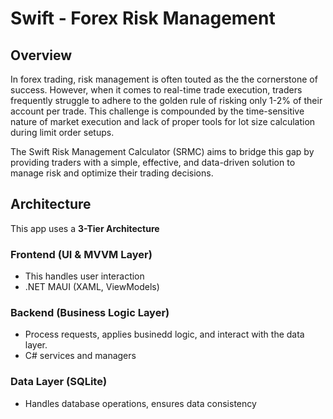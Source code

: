 # Swift - Forex Risk Management
## Overview
In forex trading, risk management is often touted as the the cornerstone of success. 
However, when it comes to real-time trade execution, traders frequently struggle to adhere to the golden rule of risking only 1-2% of their account per trade. 
This challenge is compounded by the time-sensitive nature of market execution and lack of proper tools for lot size calculation during limit order setups.

The Swift Risk Management Calculator (SRMC) aims to bridge this gap by providing traders with a simple, effective,
and data-driven solution to manage risk and optimize their trading decisions.

## Architecture
This app uses a **3-Tier Architecture**
### Frontend (UI & MVVM Layer)
- This handles user interaction
- .NET MAUI (XAML, ViewModels)
### Backend (Business Logic Layer)
- Process requests, applies businedd logic, and interact with the data layer.
- C# services and managers
### Data Layer (SQLite)
- Handles database operations, ensures data consistency


